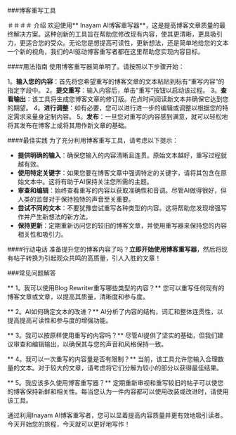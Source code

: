###博客重写工具

＃＃＃＃ 介绍
欢迎使用** Inayam AI博客重写器**，这是提高博客文章质量的最终解决方案。这种创新的工具旨在帮助您修改现有内容，使其更清晰，更具吸引力，更适合您的受众。无论您是想提高可读性，更新想法，还是简单地给您的文本一个新的视角，我们的AI驱动博客重写者都在这里帮助您实现内容目标。

####用法指南
使用博客重写器简单明了。请按照以下步骤开始：

1。**输入您的内容**：首先将您希望重写的博客文章的文本粘贴到标有“重写内容”的指定字段中。
2。**提交重写**：输入内容后，单击“重写”按钮以启动该过程。
3。**查看输出**：该工具将生成您博客文章的修订版。花点时间阅读新文本并确保它达到您的期望。
4。**进行调整**：如有必要，您可以进行进一步的编辑或调整以根据您的特定需求来量身定制内容。
5。**发布**：一旦您对重写的内容感到满意，就可以轻松地将其发布在博客上或将其用作新文章的基础。

####最佳实践
为了充分利用博客重写工具，请考虑以下提示：

-  **提供明确的输入**：确保您输入的内容清晰且连贯。原始文本越好，重写过程就越有效。
-  **使用特定关键字**：如果您要在博客文章中强调特定的关键字，请将其包含在原始文本中。这将有助于AI保持关注您所需的主题。
-  **审查和编辑**：始终查看重写的内容以获取准确性和音调。尽管AI做得很好，但人类的监督对于保持独特的声音至关重要。
-  **尝试不同的文本**：不要犹豫尝试重写各种类型的内容。这将帮助您发现增强写作并产生新想法的新方法。
-  **保持更新**：定期重新访问您的较旧的博客文章，并使用重写器来保持您的内容相关性和吸引力。

####行动电话
准备提升您的博客内容了吗？**立即开始使用博客重写器**，然后将现有帖子转换为引起观众共鸣的高质量，引人入胜的文章！

###常见问题解答

** 1。我可以使用Blog Rewriter重写哪些类型的内容？**
您可以重写任何现有的博客文章或文章，以提高其质量，清晰度和参与度。

** 2。AI如何确定文本的改进？**
AI分析了内容的结构，词汇和整体连贯性，以提高提高可读性和参与度的增强功能。

** 3。我可以按原样使用重写的内容吗？**
尽管AI提供了坚实的基础，但我们建议审查和编辑输出，以确保其与您的声音和风格保持一致。

** 4。我可以一次重写的内容量是否有限制？**
当前，该工具允许您输入合理数量的文本。对于较大的文章，请考虑将它们分解为较小的部分以获得最佳结果。

** 5。我应该多久使用博客重写器？**
定期重新审视和重写较旧的帖子可以使您的博客保持新鲜和相关性。每当您认为一件内容都可以使用改装或改进时，请使用该工具。

通过利用Inayam AI博客重写者，您可以显着提高内容质量并更有效地吸引读者。今天开始您的旅程，今天就可以更好地写作！